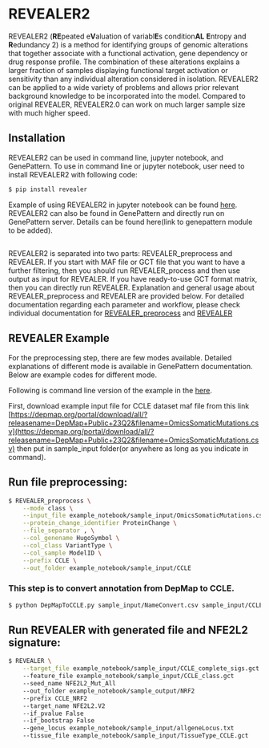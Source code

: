 # REVEALER2

REVEALER2 (**RE**peated e**V**aluation of variabl**E**s condition**AL** **E**ntropy and **R**edundancy 2) is a method for identifying groups of genomic alterations that together associate  with a functional activation, gene dependency or drug response profile. The combination of these alterations explains a larger fraction of samples displaying functional target activation or sensitivity than any individual alteration considered in isolation. REVEALER2 can be applied to a wide variety of problems and allows prior relevant background knowledge to be incorporated into the model. Compared to original REVEALER, REVEALER2.0 can work on much larger sample size with much higher speed.

## Installation

REVEALER2 can be used in command line, jupyter notebook, and GenePattern. To use in command line or jupyter notebook, user need to install REVEALER2 with following code:

```bash
$ pip install revealer
```

Example of using REVEALER2 in jupyter notebook can be found [here](example_notebook/REVEALER_Example.ipynb). REVEALER2 can also be found in GenePattern and directly run on GenePattern server. Details can be found here(link to genepattern module to be added).

##

REVEALER2 is separated into two parts: REVEALER_preprocess and REVEALER. If you start with MAF file or GCT file that you want to have a further filtering, then you should run REVEALER_process and then use output as input for REVEALER. If you have ready-to-use GCT format matrix, then you can directly run REVEALER. Explanation and general usage about REVEALER_preprocess and REVEALER are provided below.
For detailed documentation regarding each parameter and workflow, please check individual documentation for [REVEALER_preprocess](./REVEALER_Documentation.md) and [REVEALER](./REVEALER_preprocess_Documentation.md)

## REVEALER Example

For the preprocessing step, there are few modes available. Detailed explanations of different mode is available in GenePattern documentation. Below are example codes for different mode. 

Following is command line version of the example in the [here](example_notebook/REVEALER_Example.ipynb).

First, download example input file for CCLE dataset maf file from this link [https://depmap.org/portal/download/all/?releasename=DepMap+Public+23Q2&filename=OmicsSomaticMutations.csv](https://depmap.org/portal/download/all/?releasename=DepMap+Public+23Q2&filename=OmicsSomaticMutations.csv) then put in sample_input folder(or anywhere as long as you indicate in command).

## Run file preprocessing:

```bash
$ REVEALER_preprocess \
	--mode class \
	--input_file example_notebook/sample_input/OmicsSomaticMutations.csv \
	--protein_change_identifier ProteinChange \
	--file_separator , \
	--col_genename HugoSymbol \
	--col_class VariantType \
	--col_sample ModelID \
	--prefix CCLE \
	--out_folder example_notebook/sample_input/CCLE
```

### This step is to convert annotation from DepMap to CCLE.
```bash
$ python DepMapToCCLE.py sample_input/NameConvert.csv sample_input/CCLE_class.gct sample_input/CCLE_class_rename.gct
```

## Run REVEALER with generated file and NFE2L2 signature:

```bash
$ REVEALER \
	--target_file example_notebook/sample_input/CCLE_complete_sigs.gct
	--feature_file example_notebook/sample_input/CCLE_class.gct
	--seed_name NFE2L2_Mut_All
	--out_folder example_notebook/sample_output/NRF2
	--prefix CCLE_NRF2
	--target_name NFE2L2.V2
	--if_pvalue False
	--if_bootstrap False
	--gene_locus example_notebook/sample_input/allgeneLocus.txt
	--tissue_file example_notebook/sample_input/TissueType_CCLE.gct
```
